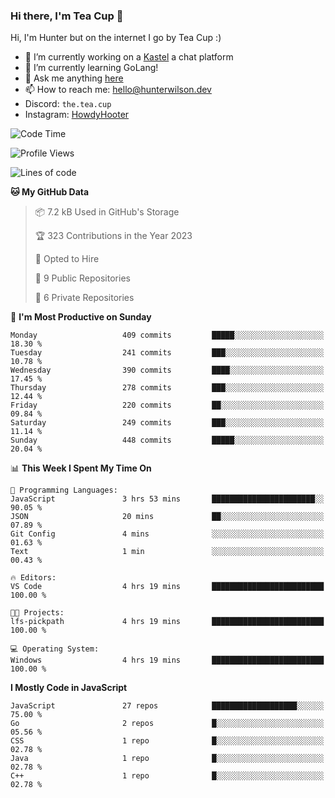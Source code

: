 ### Hi there, I'm Tea Cup 👋 

Hi, I'm Hunter but on the internet I go by Tea Cup :)

- 🔭 I’m currently working on a [Kastel](https://github.com/Kastelll) a chat platform
- 🌱 I’m currently learning GoLang!
- 💬 Ask me anything [here](https://github.com/TheTeaCup/TheTeaCup/issues)
- 📫 How to reach me: [hello@hunterwilson.dev](mailto:hello@hunterwilson.dev)
- Discord: `the.tea.cup`
- Instagram: [HowdyHooter](https://instagram.com/HowdyHooter)

<!--START_SECTION:waka-->
![Code Time](http://img.shields.io/badge/Code%20Time-300%20hrs%2050%20mins-blue)

![Profile Views](http://img.shields.io/badge/Profile%20Views-49-blue)

![Lines of code](https://img.shields.io/badge/From%20Hello%20World%20I%27ve%20Written-741.3%20thousand%20lines%20of%20code-blue)

**🐱 My GitHub Data** 

> 📦 7.2 kB Used in GitHub's Storage 
 > 
> 🏆 323 Contributions in the Year 2023
 > 
> 💼 Opted to Hire
 > 
> 📜 9 Public Repositories 
 > 
> 🔑 6 Private Repositories 
 > 
📅 **I'm Most Productive on Sunday** 

```text
Monday                   409 commits         █████░░░░░░░░░░░░░░░░░░░░   18.30 % 
Tuesday                  241 commits         ███░░░░░░░░░░░░░░░░░░░░░░   10.78 % 
Wednesday                390 commits         ████░░░░░░░░░░░░░░░░░░░░░   17.45 % 
Thursday                 278 commits         ███░░░░░░░░░░░░░░░░░░░░░░   12.44 % 
Friday                   220 commits         ██░░░░░░░░░░░░░░░░░░░░░░░   09.84 % 
Saturday                 249 commits         ███░░░░░░░░░░░░░░░░░░░░░░   11.14 % 
Sunday                   448 commits         █████░░░░░░░░░░░░░░░░░░░░   20.04 % 
```


📊 **This Week I Spent My Time On** 

```text
💬 Programming Languages: 
JavaScript               3 hrs 53 mins       ███████████████████████░░   90.05 % 
JSON                     20 mins             ██░░░░░░░░░░░░░░░░░░░░░░░   07.89 % 
Git Config               4 mins              ░░░░░░░░░░░░░░░░░░░░░░░░░   01.63 % 
Text                     1 min               ░░░░░░░░░░░░░░░░░░░░░░░░░   00.43 % 

🔥 Editors: 
VS Code                  4 hrs 19 mins       █████████████████████████   100.00 % 

🐱‍💻 Projects: 
lfs-pickpath             4 hrs 19 mins       █████████████████████████   100.00 % 

💻 Operating System: 
Windows                  4 hrs 19 mins       █████████████████████████   100.00 % 
```

**I Mostly Code in JavaScript** 

```text
JavaScript               27 repos            ███████████████████░░░░░░   75.00 % 
Go                       2 repos             █░░░░░░░░░░░░░░░░░░░░░░░░   05.56 % 
CSS                      1 repo              █░░░░░░░░░░░░░░░░░░░░░░░░   02.78 % 
Java                     1 repo              █░░░░░░░░░░░░░░░░░░░░░░░░   02.78 % 
C++                      1 repo              █░░░░░░░░░░░░░░░░░░░░░░░░   02.78 % 
```




<!--END_SECTION:waka-->
